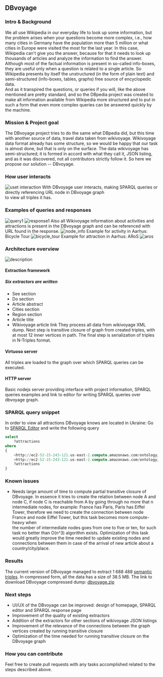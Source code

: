 ## DBvoyage

### Intro & Background
We all use Wikipedia in our everyday life to look up some information, but the problem 
arises when your questions become more complex, i.e., how many cities in Germany have 
the population more than 5 million or what cities in Europe were visited the most for the 
last year. In this case, Wikipedia can't give you the answer, because for that it 
needs to look up thousands of articles and analyze the information to find the answer.
Although most of the factual information is present in so-called info-boxes, they are useful
only when a question is related to a single article. So Wikipedia presents by itself the unstructured
(in the form of plain text) and semi-structured (info-boxes, tables, graphs) free source of encyclopedic data.  
And as it transpired the questions, or queries if you will, like the above mentioned are
pretty standard, and so the DBpedia project was created to make all information available from
Wikipedia more structured and to put in such a form that even more complex queries can
be answered quickly by the machine.  
### Mission & Project goal
The DBvoyage project tries to do the same what DBpedia did, but this time with
another source of data, travel data taken from wikivoyage. Wikivoyage data format already
has some structure, so we would be happy that our task is almost done, but that is only on
the surface. The data wikivoyage has semi-structured; it is formed in accord with
what they call it, JSON listing, and as it was discovered, not all contributors strictly follow it.
So here we propose our solution -- DBvoyage.

### How user interacts
![uset interaction](/images/interact.png)
With DBvoyage user interacts,
making SPARQL queries or directly referencing URL node in DBvoyage graph  
to view all triples it has.

### Examples of queries and responses 
![query1](/images/query1.png)
![response1](/images/response1.png)
Also all Wikivoyage information about activities and attractions is present in the DBvoyage graph and can be referenced with URL found in the response.
![node_info](/images/url_node.png)
Example for activity in Aarhus: Bicycle Tour
![bicycle_tour](/images/aarhus_bicycle.png)
Example for attraction in Aarhus: ARoS
![aros](/images/aros.png)

### Architecture overview
![description](/images/desc.png)

#### Extraction framework
##### Six extractors are written
* See section
* Do section
* Article abstract
* Cities section
* Region section
* Article title
* Wikivoyage article link
They process all data from wikivoyage XML dump. Next step is transitive closure of
graph from created triples, with at most 12 inner vertices in path. The final step
is serialization of triples in N-Triples format.
#### Virtuoso server
All triples are loaded to the graph over which SPARQL queries can be executed.
#### HTTP server
Basic nodejs server providing interface with project information, SPARQL queries
examples and link to editor for writing SPARQL queries over dbvoyage graph.  
### SPARQL query snippet
In order to view all attractions DBvoyage knows are located in Ukraine:
Go to  [SPARQL Editor](http://ec2-52-15-243-121.us-east-2.compute.amazonaws.com/sparql)
and write the following query
```sql
select
    ?attractions
where
{
    <http://ec2-52-15-243-121.us-east-2.compute.amazonaws.com/ontology/article/Ukraine>
    <http://ec2-52-15-243-121.us-east-2.compute.amazonaws.com/ontology/property/hasAttraction>
    ?attractions
}
```

### Known issues
* Needs large amount of time to compute partial transitive closure of DBvoyage. In essence it tries to create the relation between node A and node C, if node C is reachable from A by going through 
no more that n intermediate nodes, for example: France has Paris, Paris has Eiffel Tower, therefore we need to 
create the connection between node France and node Eiffel Tower, but this task becomes more compute-heavy when  
the number of intermediate nodes goes from one to five or ten, for such task no better than O(n^3) algorithm exists. 
Optimization of this task would greatly improve the time needed to update existing nodes and connections between them in case of the arrival of new article about a country/city/place.
   
### Results
The current version of DBvoyage managed to extract
1 688 488 [semantic triples](https://en.wikipedia.org/wiki/Semantic_triple). 
In compressed form, all the data has a size of 38.5 MB.
The link to download DBvoyage compressed dump: [dbvoyage.zip](https://drive.google.com/uc?export=download&id=167jzm3NpXkNxOIAxloy8goYDmes5knIh)



### Next steps
* UI/UX of the DBvoyage can be improved: design of homepage, SPARQL editor and SPARQL response page
* Improvement of the quality of existing extractors
* Addition of the extractors for other sections of wikivoyage JSON listings
* Improvement of the relevance of the connections between the graph vertices created by running transitive closure
* Optimization of the time needed for running transitive closure on the DBvoyage graph

### How you can contribute
Feel free to create pull requests with any tasks accomplished related to the steps described above.  